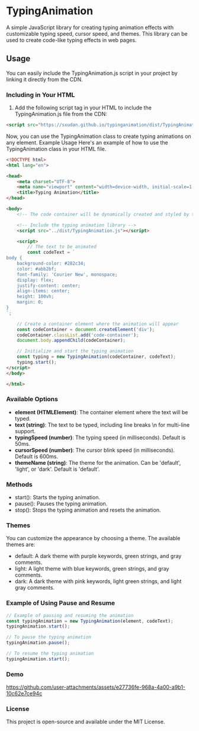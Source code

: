 # TypingAnimation

A simple JavaScript library for creating typing animation effects with customizable typing speed, cursor speed, and themes. This library can be used to create code-like typing effects in web pages.

## Usage

You can easily include the TypingAnimation.js script in your project by linking it directly from the CDN.

### Including in Your HTML

1. Add the following script tag in your HTML to include the TypingAnimation.js file from the CDN:

```html
<script src="https://sxudan.github.io/typinganimation/dist/TypingAnimation.js"></script>
```

Now, you can use the TypingAnimation class to create typing animations on any element.
Example Usage
Here's an example of how to use the TypingAnimation class in your HTML file.

```html
<!DOCTYPE html>
<html lang="en">

<head>
    <meta charset="UTF-8">
    <meta name="viewport" content="width=device-width, initial-scale=1.0">
    <title>Typing Animation</title>
</head>

<body>
    <!-- The code container will be dynamically created and styled by the library -->

    <!-- Include the typing animation library -->
    <script src="../dist/TypingAnimation.js"></script>

    <script>
        // The text to be animated
        const codeText = `
body {
    background-color: #282c34;
    color: #abb2bf;
    font-family: 'Courier New', monospace;
    display: flex;
    justify-content: center;
    align-items: center;
    height: 100vh;
    margin: 0;
} 
`;

    // Create a container element where the animation will appear
    const codeContainer = document.createElement('div');
    codeContainer.classList.add('code-container');
    document.body.appendChild(codeContainer);

    // Initialize and start the typing animation
    const typing = new TypingAnimation(codeContainer, codeText);
    typing.start();
</script>
</body>

</html>
```

### Available Options
- **element (HTMLElement)**: The container element where the text will be typed.
- **text (string)**: The text to be typed, including line breaks \n for multi-line support.
- **typingSpeed (number)**: The typing speed (in milliseconds). Default is 50ms.
- **cursorSpeed (number)**: The cursor blink speed (in milliseconds). Default is 600ms.
- **themeName (string)**: The theme for the animation. Can be 'default', 'light', or 'dark'. Default is 'default'.

### Methods
- start(): Starts the typing animation.
- pause(): Pauses the typing animation.
- stop(): Stops the typing animation and resets the animation.

### Themes
You can customize the appearance by choosing a theme. The available themes are:

- default: A dark theme with purple keywords, green strings, and gray comments.
- light: A light theme with blue keywords, green strings, and gray comments.
- dark: A dark theme with pink keywords, light green strings, and light gray comments.

### Example of Using Pause and Resume

```javascript
// Example of pausing and resuming the animation
const typingAnimation = new TypingAnimation(element, codeText);
typingAnimation.start();

// To pause the typing animation
typingAnimation.pause();

// To resume the typing animation
typingAnimation.start();
```

### Demo


https://github.com/user-attachments/assets/e27736fe-968a-4a00-a9b1-10c62e7ce94c



### License
This project is open-source and available under the MIT License.
